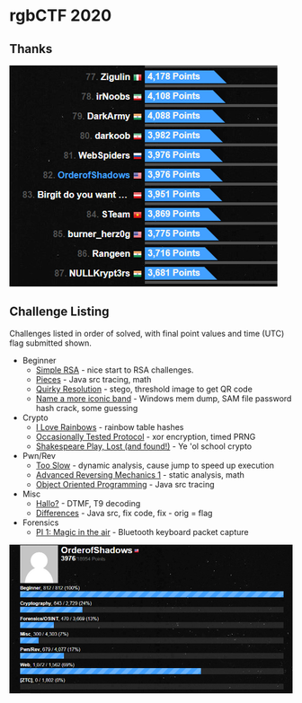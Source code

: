 # rgbCTF 2020

## Thanks
![4993b751c92e1defa4c5f73147638170.png](_resources/6383ac30bfe64a74a810ac1551befd49.png)


## Challenge Listing
Challenges listed in order of solved, with final point values  and time (UTC) flag submitted shown.

- Beginner
    - [Simple RSA](Beginner/Simple_RSA/) - nice start to RSA challenges.
    - [Pieces](Beginner/Pieces/) - Java src tracing, math
    - [Quirky Resolution](Beginner/QR/) - stego, threshold image to get QR code
    - [Name a more iconic band](Beginner/Iconic/) - Windows mem dump, SAM file password hash crack, some guessing
- Crypto
    - [I Love Rainbows](Crypto/Rainbows/) - rainbow table hashes
    - [Occasionally Tested Protocol](Crypto/OTP/) - xor encryption, timed PRNG
    - [Shakespeare Play, Lost (and found!)](Crypto/Shake) - Ye 'ol school crypto
- Pwn/Rev
    - [Too Slow](Pwn_Rev/Too_Slow/) - dynamic analysis, cause jump to speed up execution
    - [Advanced Reversing Mechanics 1](Pwn_Rev/ARM1/) - static analysis, math
    - [Object Oriented Programming](Pwn_Rev/OOP/) - Java src tracing
- Misc
    - [Hallo?](Misc/Hallo/) - DTMF, T9 decoding
    - [Differences](Misc/Differences/) - Java src, fix code, fix - orig = flag
- Forensics
    - [PI 1: Magic in the air](Forensics/PI1) - Bluetooth keyboard packet capture

![b9e74df82183f157e3c170ad93ce806a.png](_resources/500768ed2a7d402699b0f5ae73c9dce2.png)




